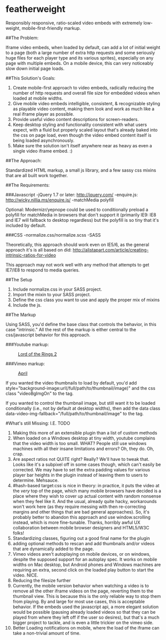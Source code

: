 featherweight
=============

Responsibly responsive, ratio-scaled video embeds with extremely low-weight, mobile-first-friendly markup.

##The Problem: 

Iframe video embeds, when loaded by default, can add a lot of initial weight to a page (both a large number of extra http requests and some seriously huge files for each player type and its various sprites), especially on any page with multiple embeds.  On a mobile device, this can very noticeably slow down initial page loads.

##This Solution's Goals: 
1. Create mobile-first approach to video embeds, radically reducing the number of http requests and overall file size for embedded videos when loaded at mobile widths.
2. Give mobile video embeds intelligible, consistent, & recognizable styling as playable video content, making them look and work as much like a real iframe player as possible.
3. Provide useful video content descriptions for screen-readers.
4. Keep desktop styling and functionality consistent with what users expect, with a fluid but properly scaled layout that's already baked into the css on page load, even though the video embed content itself is being loaded asynchronously.
5. Make sure the solution isn't itself anywhere near as heavy as even a single video iframe embed. :)

##The Approach:

Standardized HTML markup, a small js library, and a few sassy css mixins that are all built work together.

##The Requirements:
	
###Javascript
	-jQuery 1.7 or later: http://jquery.com/
	-enquire.js: http://wicky.nillia.ms/enquire.js/
	-matchMedia polyfill

Optional: Modernizr/yepnope could be used to conditionally preload a polyfill for matchMedia in browsers that don't support it (primarily IE9: IE8 and IE7 will fallback to desktop regardless) but the polyfill is so tiny that it's included by default.

###CSS
	-normalize.css/normalize.scss
	-SASS

Theoretically, this approach should work even on IE5/6, as the general approach it's is all based on did: http://alistapart.com/article/creating-intrinsic-ratios-for-video 

This approach may not work well with any method that attempts to get IE7/IE8 to respond to media queries.

##The Setup

1. Include normalize.css in your SASS project.
2. Import the mixin to your SASS project.
3. Define the css class you want to use and apply the proper mix of mixins
4. Include the js.

##The Markup

Using SASS, you'd define the base class that controls the behavior, in this case "intrinsic."  All the rest of the markup is either central to the css/javascript behavior for this approach.

###Youtube markup:
		<figure class="intrinsic">
			<a href="//www.youtube.com/watch?v=rjx1-otbBLg&fs=1&rel=0">
				<figcaption>Lord of the Rings 2</figcaption>
			</a>
		</figure>

###Vimeo markup:
		<figure class="intrinsic">
			<a href="//player.vimeo.com/video/40301492?title=0&amp;byline=0&amp;portrait=0&amp;color=ffffff">
				<figcaption>April</figcaption>
			</a>
		</figure>	

If you wanted the video thumbnails to load by default, you'd add style="background-image:url(/full/path/to/thumbnail/image)" and the css class "videoBgImgOn" to the <a> tag.

If you wanted to control the thumbnail image, but still want it to be loaded conditionally (i.e., not by default at desktop widths), then add the data class data-video-img-fallback="/full/path/to/thumbnail/image" to the <a> tag.

#What's still Missing: I.E. TODO

1. Making this more of an extensible plugin than a list of custom methods
2. When loaded on a Windows desktop at tiny width, youtube complains that the video width is too small. WHAT? People still use windows machines with all their insane limitations and errors?  Oh, they do. Oh, crap.
3. Are aspect ratios not QUITE right? Really? We'll have to tweak that. Looks like it's a subpixel off in some cases though, which can't easily be corrected.  We may have to set the extra padding values for various player bar heights in the plugin instead of leaving them to users to determine. Mehsauce.
4. #hash-based target:css is nice in theory: in practice, it puts the video at the _very_ top of the page, which many mobile browsers have decided is a place where they wish to cover up actual content with random nonsense when they feel like it. And the usual, already quite hacky, workarounds won't work here (as they require messing with then re-correcting margins and other things that are bad general approaches). So, it's probably better to abandon this approach and use window.scrolling instead, which is more fine-tunable. Thanks, horribly awful UX collaboration between mobile browser designers and HTML5/W3C folks!
5. Standardizing classes, figuring out a good final name for the plugin
6. adding optional methods to rescan and add thumbnails and/or videos that are dynamically added to the page.
7. Vimeo videos aren't autoplaying on mobile devices, or on windows, despite the supposed support for an autoplay spec. It works on mobile widths on Mac desktop, but Android phones and Windows machines are requiring an extra, second click on the loaded play button to start the video. NICE.
8. Reducing the filesize further
9. Currently, the mobile version behavior when watching a video is to remove all the other iframe videos on the page, reverting them to the thumbnail view.  This is because this is the only reliable way to stop them from playing.  By and large for most use cases, this is acceptable behavior.  If the embeds used the javascript api, a more elegant solution would be possible (pausing already loaded videos so that they can be played from where they left off if the user so desires), but that's a much bigger project to tackle, and is even a little trickier on the vimeo side.
7. Better Loading notifications on mobile, where the load of the iframe can take a non-trivial amount of time.